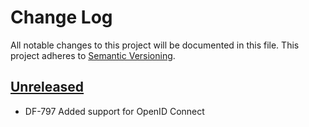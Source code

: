 # Change Log
All notable changes to this project will be documented in this file.
This project adheres to [Semantic Versioning](http://semver.org/).

## [Unreleased]
- DF-797 Added support for OpenID Connect

[Unreleased]: https://github.com/dreamfactorysoftware/df-oidc/compare/0.1.0...HEAD